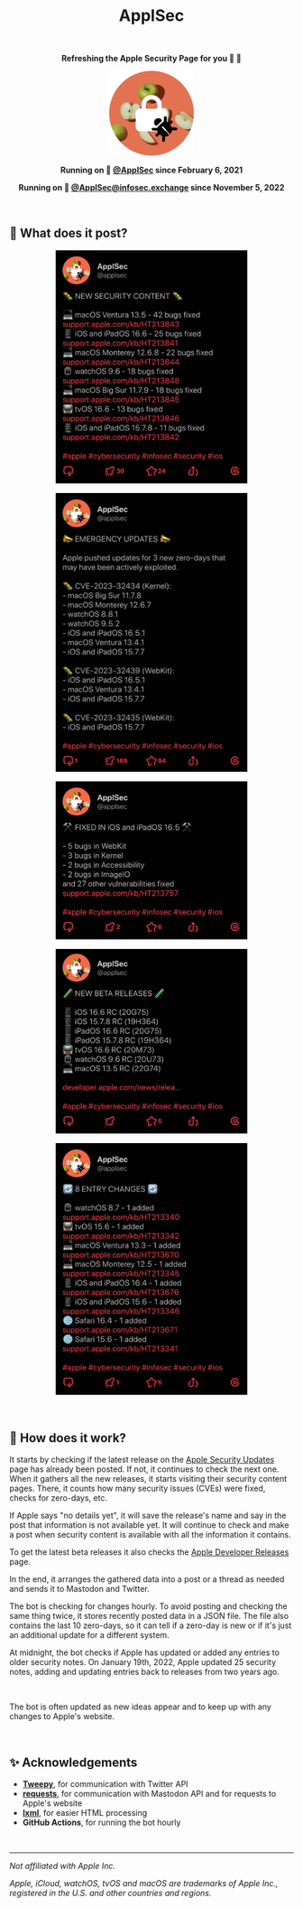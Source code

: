 <h1 align="center">ApplSec</h1>

<br>

<p align="center"><b>Refreshing the Apple Security Page for you 🍎 🔐</b></p>

<p align="center"><img src="images/ApplSec.png" width=150></p>

<p align="center"><b>Running on 🐥 <a href="https://twitter.com/ApplSec">@ApplSec</a> since February 6, 2021</b></p>
<p align="center"><b>Running on 🐘 <a href="https://infosec.exchange/@ApplSec">@ApplSec@infosec.exchange</a> since November 5, 2022</b></p>

<br>

## 📣 What does it post?

<p align="center"><img src="images/img1.jpg" width=340></p>
<p align="center"><img src="images/img2.jpg" width=340></p>
<p align="center"><img src="images/img3.jpg" width=340></p>
<p align="center"><img src="images/img4.jpg" width=340></p>
<p align="center"><img src="images/img5.jpg" width=340></p>

<br>

## 🦾 How does it work?

It starts by checking if the latest release on the [Apple Security Updates](https://support.apple.com/en-us/HT201222) page has already been posted. If not, it continues to check the next one. When it gathers all the new releases, it starts visiting their security content pages. There, it counts how many security issues (CVEs) were fixed, checks for zero-days, etc.

If Apple says "no details yet", it will save the release's name and say in the post that information is not available yet. It will continue to check and make a post when security content is available with all the information it contains.

To get the latest beta releases it also checks the [Apple Developer Releases](https://developer.apple.com/news/releases) page.

In the end, it arranges the gathered data into a post or a thread as needed and sends it to Mastodon and Twitter.

The bot is checking for changes hourly. To avoid posting and checking the same thing twice, it stores recently posted data in a JSON file. The file also contains the last 10 zero-days, so it can tell if a zero-day is new or if it's just an additional update for a different system.

At midnight, the bot checks if Apple has updated or added any entries to older security notes. On January 19th, 2022, Apple updated 25 security notes, adding and updating entries back to releases from two years ago.

<br>

The bot is often updated as new ideas appear and to keep up with any changes to Apple's website.

<br>

## ✨ Acknowledgements

- __[Tweepy](https://github.com/tweepy/tweepy)__, for communication with Twitter API
- __[requests](https://github.com/psf/requests)__, for communication with Mastodon API and for requests to Apple's website
- __[lxml](https://github.com/lxml/lxml)__, for easier HTML processing
- __GitHub Actions__, for running the bot hourly

<br>

<hr>

_Not affiliated with Apple Inc._

_Apple, iCloud, watchOS, tvOS and macOS are trademarks of Apple Inc., registered in the U.S. and other countries and regions._
